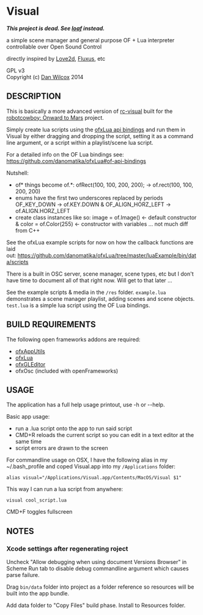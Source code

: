 Visual
======

**_This project is dead. See [loaf](https://github.com/danomatika/loaf) instead._**

a simple scene manager and general purpose OF + Lua interpreter controllable over Open Sound Control

directly inspired by [Love2d](http://www.love2d.org/), [Fluxus](http://www.pawfal.org//fluxus), etc 

GPL v3  
Copyright (c) [Dan Wilcox](danomatika.com) 2014

DESCRIPTION
-----------

This is basically a more advanced version of [rc-visual](https://github.com/danomatika/rc-visual) built for the [robotcowboy: Onward to Mars](http://robotcowboy.com/onwardtomars) project.

<!--A current OSX build can be found at: <http://docs.danomatika.com/Visual.app.zip>-->

Simply create lua scripts using the [ofxLua api bindings](https://github.com/danomatika/ofxLua/tree/master/src/bindings) and run them in Visual by either dragging and dropping the script, setting it as a command line argument, or a script within a playlist/scene lua script.

For a detailed info on the OF Lua bindings see: <https://github.com/danomatika/ofxLua#of-api-bindings>

Nutshell: 

* of* things become of.*: ofRect(100, 100, 200, 200); -> of.rect(100, 100, 200, 200)
* enums have the first two underscores replaced by periods OF_KEY_DOWN -> of.KEY.DOWN & OF_ALIGN_HORZ_LEFT -> of.ALIGN.HORZ_LEFT
* create class instances like so: image = of.Image() <- default constructor & color = of.Color(255) <- constructor with variables ... not much diff from C++

See the ofxLua example scripts for now on how the callback functions are laid out: <https://github.com/danomatika/ofxLua/tree/master/luaExample/bin/data/scripts>

There is a built in OSC server, scene manager, scene types, etc but I don't have time to document all of that right now. Will get to that later ... 

See the example scripts & media in the `/res` folder. `example.lua` demonstrates a scene manager playlist, adding scenes and scene objects. `test.lua` is a simple lua script using the OF Lua bindings.

BUILD REQUIREMENTS
------------------

The following open frameworks addons are required:

* [ofxAppUtils](https://github.com/danomatika/ofxAppUtils)
* [ofxLua](https://github.com/danomatika/ofxLua)
* [ofxGLEditor](https://github.com/Akira-Hayasaka/ofxGLEditor)
* ofxOsc (included with openFrameworks)

USAGE
-----

The application has a full help usage printout, use -h or --help.

Basic app usage:

* run a .lua script onto the app to run said script
* CMD+R reloads the current script so you can edit in a text editor at the same time
* script errors are drawn to the screen

For commandline usage on OSX, I have the following alias in my ~/.bash_profile and coped Visual.app into my `/Applications` folder:

    alias visual="/Applications/Visual.app/Contents/MacOS/Visual $1"

This way I can run a lua script from anywhere:

    visual cool_script.lua

CMD+F toggles fullscreen

NOTES
-----

### Xcode settings after regenerating roject

Uncheck "Allow debugging when using document Versions Browser" in Scheme Run tab to disable debug commandline argument which causes parse failure.

Drag `bin/data` folder into project as a folder reference so resources will be built into the app bundle.

Add data folder to "Copy Files" build phase. Install to Resources folder.
